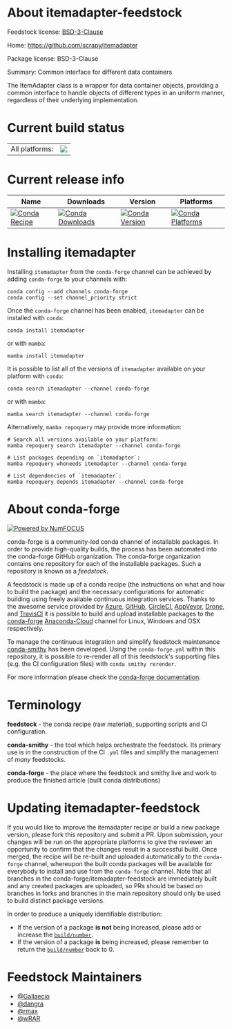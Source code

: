 About itemadapter-feedstock
===========================

Feedstock license: [BSD-3-Clause](https://github.com/conda-forge/itemadapter-feedstock/blob/main/LICENSE.txt)

Home: https://github.com/scrapy/itemadapter

Package license: BSD-3-Clause

Summary: Common interface for different data containers

The ItemAdapter class is a wrapper for data container objects, providing a
common interface to handle objects of different types in an uniform manner,
regardless of their underlying implementation.


Current build status
====================


<table><tr><td>All platforms:</td>
    <td>
      <a href="https://dev.azure.com/conda-forge/feedstock-builds/_build/latest?definitionId=10193&branchName=main">
        <img src="https://dev.azure.com/conda-forge/feedstock-builds/_apis/build/status/itemadapter-feedstock?branchName=main">
      </a>
    </td>
  </tr>
</table>

Current release info
====================

| Name | Downloads | Version | Platforms |
| --- | --- | --- | --- |
| [![Conda Recipe](https://img.shields.io/badge/recipe-itemadapter-green.svg)](https://anaconda.org/conda-forge/itemadapter) | [![Conda Downloads](https://img.shields.io/conda/dn/conda-forge/itemadapter.svg)](https://anaconda.org/conda-forge/itemadapter) | [![Conda Version](https://img.shields.io/conda/vn/conda-forge/itemadapter.svg)](https://anaconda.org/conda-forge/itemadapter) | [![Conda Platforms](https://img.shields.io/conda/pn/conda-forge/itemadapter.svg)](https://anaconda.org/conda-forge/itemadapter) |

Installing itemadapter
======================

Installing `itemadapter` from the `conda-forge` channel can be achieved by adding `conda-forge` to your channels with:

```
conda config --add channels conda-forge
conda config --set channel_priority strict
```

Once the `conda-forge` channel has been enabled, `itemadapter` can be installed with `conda`:

```
conda install itemadapter
```

or with `mamba`:

```
mamba install itemadapter
```

It is possible to list all of the versions of `itemadapter` available on your platform with `conda`:

```
conda search itemadapter --channel conda-forge
```

or with `mamba`:

```
mamba search itemadapter --channel conda-forge
```

Alternatively, `mamba repoquery` may provide more information:

```
# Search all versions available on your platform:
mamba repoquery search itemadapter --channel conda-forge

# List packages depending on `itemadapter`:
mamba repoquery whoneeds itemadapter --channel conda-forge

# List dependencies of `itemadapter`:
mamba repoquery depends itemadapter --channel conda-forge
```


About conda-forge
=================

[![Powered by
NumFOCUS](https://img.shields.io/badge/powered%20by-NumFOCUS-orange.svg?style=flat&colorA=E1523D&colorB=007D8A)](https://numfocus.org)

conda-forge is a community-led conda channel of installable packages.
In order to provide high-quality builds, the process has been automated into the
conda-forge GitHub organization. The conda-forge organization contains one repository
for each of the installable packages. Such a repository is known as a *feedstock*.

A feedstock is made up of a conda recipe (the instructions on what and how to build
the package) and the necessary configurations for automatic building using freely
available continuous integration services. Thanks to the awesome service provided by
[Azure](https://azure.microsoft.com/en-us/services/devops/), [GitHub](https://github.com/),
[CircleCI](https://circleci.com/), [AppVeyor](https://www.appveyor.com/),
[Drone](https://cloud.drone.io/welcome), and [TravisCI](https://travis-ci.com/)
it is possible to build and upload installable packages to the
[conda-forge](https://anaconda.org/conda-forge) [Anaconda-Cloud](https://anaconda.org/)
channel for Linux, Windows and OSX respectively.

To manage the continuous integration and simplify feedstock maintenance
[conda-smithy](https://github.com/conda-forge/conda-smithy) has been developed.
Using the ``conda-forge.yml`` within this repository, it is possible to re-render all of
this feedstock's supporting files (e.g. the CI configuration files) with ``conda smithy rerender``.

For more information please check the [conda-forge documentation](https://conda-forge.org/docs/).

Terminology
===========

**feedstock** - the conda recipe (raw material), supporting scripts and CI configuration.

**conda-smithy** - the tool which helps orchestrate the feedstock.
                   Its primary use is in the construction of the CI ``.yml`` files
                   and simplify the management of *many* feedstocks.

**conda-forge** - the place where the feedstock and smithy live and work to
                  produce the finished article (built conda distributions)


Updating itemadapter-feedstock
==============================

If you would like to improve the itemadapter recipe or build a new
package version, please fork this repository and submit a PR. Upon submission,
your changes will be run on the appropriate platforms to give the reviewer an
opportunity to confirm that the changes result in a successful build. Once
merged, the recipe will be re-built and uploaded automatically to the
`conda-forge` channel, whereupon the built conda packages will be available for
everybody to install and use from the `conda-forge` channel.
Note that all branches in the conda-forge/itemadapter-feedstock are
immediately built and any created packages are uploaded, so PRs should be based
on branches in forks and branches in the main repository should only be used to
build distinct package versions.

In order to produce a uniquely identifiable distribution:
 * If the version of a package **is not** being increased, please add or increase
   the [``build/number``](https://docs.conda.io/projects/conda-build/en/latest/resources/define-metadata.html#build-number-and-string).
 * If the version of a package **is** being increased, please remember to return
   the [``build/number``](https://docs.conda.io/projects/conda-build/en/latest/resources/define-metadata.html#build-number-and-string)
   back to 0.

Feedstock Maintainers
=====================

* [@Gallaecio](https://github.com/Gallaecio/)
* [@dangra](https://github.com/dangra/)
* [@rmax](https://github.com/rmax/)
* [@wRAR](https://github.com/wRAR/)

